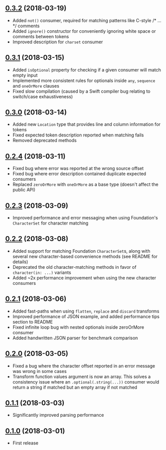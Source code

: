 ## [0.3.2](https://github.com/nicklockwood/Consumer/releases/tag/0.3.2) (2018-03-19)

- Added `not()` consumer, required for matching patterns like C-style /* ... */ comments
- Added `ignore()` constructor for conveniently ignoring white space or comments between tokens
- Improved description for `charset` consumer

## [0.3.1](https://github.com/nicklockwood/Consumer/releases/tag/0.3.1) (2018-03-15)

- Added `isOptional` property for checking if a given consumer will match empty input
- Implemented more consistent rules for optionals inside `any`, `sequence` and `oneOrMore` clauses
- Fixed slow compilation (caused by a Swift compiler bug relating to switch/case exhaustiveness)

## [0.3.0](https://github.com/nicklockwood/Consumer/releases/tag/0.3.0) (2018-03-14)

- Added new `Location` type that provides line and column information for tokens
- Fixed expected token description reported when matching fails
- Removed deprecated methods

## [0.2.4](https://github.com/nicklockwood/Consumer/releases/tag/0.2.4) (2018-03-11)

- Fixed bug where error was reported at the wrong source offset 
- Fixed bug where error description contained duplicate expected consumers
- Replaced `zeroOrMore` with `oneOrMore` as a base type (doesn't affect the public API)

## [0.2.3](https://github.com/nicklockwood/Consumer/releases/tag/0.2.3) (2018-03-09)

- Improved performance and error messaging when using Foundation's `CharacterSet` for character matching

## [0.2.2](https://github.com/nicklockwood/Consumer/releases/tag/0.2.2) (2018-03-08)

- Added support for matching Foundation `CharacterSet`s, along with several new character-based convenience methods (see README for details)
- Deprecated the old character-matching methods in favor of `character(in: ...)` variants
- Added ~2x performance improvement when using the new character consumers

## [0.2.1](https://github.com/nicklockwood/Consumer/releases/tag/0.2.1) (2018-03-06)

- Added fast-paths when using `flatten`, `replace` and `discard` transforms
- Improved performance of JSON example, and added performance tips section to README
- Fixed infinite loop bug with nested optionals inside zeroOrMore consumer
- Added handwritten JSON parser for benchmark comparison

## [0.2.0](https://github.com/nicklockwood/Consumer/releases/tag/0.2.0) (2018-03-05)

- Fixed a bug where the character offset reported in an error message was wrong in some cases
- Transform function values argument is now an array. This solves a consistency issue where an `.optional(.string(...))` consumer would return a string if matched but an empty array if not matched

## [0.1.1](https://github.com/nicklockwood/Consumer/releases/tag/0.1.1) (2018-03-03)

- Significantly improved parsing performance

## [0.1.0](https://github.com/nicklockwood/Consumer/releases/tag/0.1.0) (2018-03-01)

- First release
